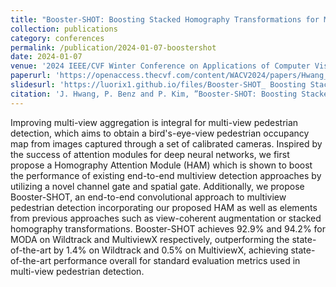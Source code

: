```yaml
---
title: "Booster-SHOT: Boosting Stacked Homography Transformations for Multiview Pedestrian Detection with Attention"
collection: publications
category: conferences
permalink: /publication/2024-01-07-boostershot
date: 2024-01-07
venue: '2024 IEEE/CVF Winter Conference on Applications of Computer Vision (WACV)'
paperurl: 'https://openaccess.thecvf.com/content/WACV2024/papers/Hwang_Booster-SHOT_Boosting_Stacked_Homography_Transformations_for_Multiview_Pedestrian_Detection_With_WACV_2024_paper.pdf'
slidesurl: 'https://luorix1.github.io/files/Booster-SHOT_ Boosting Stacked Homography Transformations for Multiview Pedestrian Detection with Attention.pptx'
citation: 'J. Hwang, P. Benz and P. Kim, ”Booster-SHOT: Boosting Stacked Homography Transformations for Multiview Pedestrian Detection with Attention,” 2024 IEEE/CVF Winter Conference on Applications of Computer Vision (WACV), Waikoloa, HI, USA, 2024, pp. 362-371, doi: 10.1109/WACV57701.2024.00043.'
---
```


Improving multi-view aggregation is integral for multi-view pedestrian detection, which aims to obtain a bird's-eye-view pedestrian occupancy map from images captured through a set of calibrated cameras. Inspired by the success of attention modules for deep neural networks, we first propose a Homography Attention Module (HAM) which is shown to boost the performance of existing end-to-end multiview detection approaches by utilizing a novel channel gate and spatial gate. Additionally, we propose Booster-SHOT, an end-to-end convolutional approach to multiview pedestrian detection incorporating our proposed HAM as well as elements from previous approaches such as view-coherent augmentation or stacked homography transformations. Booster-SHOT achieves 92.9% and 94.2% for MODA on Wildtrack and MultiviewX respectively, outperforming the state-of-the-art by 1.4% on Wildtrack and 0.5% on MultiviewX, achieving state-of-the-art performance overall for standard evaluation metrics used in multi-view pedestrian detection.